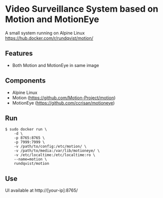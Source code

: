 # Video Surveillance System based on Motion and MotionEye
A small system running on Alpine Linux
https://hub.docker.com/r/rundqvist/motion/

## Features
* Both Motion and MotionEye in same image

## Components
* Alpine Linux
* Motion (https://github.com/Motion-Project/motion)
* MotionEye (https://github.com/ccrisan/motioneye)

## Run
```
$ sudo docker run \
    -d \
    -p 8765:8765 \
    -p 7999:7999 \
    -v /path/to/config:/etc/motion/ \
    -v /path/to/media:/var/lib/motioneye/ \
    -v /etc/localtime:/etc/localtime:ro \
    --name=motion \
    rundqvist/motion
```

## Use
UI available at http://[your-ip]:8765/

